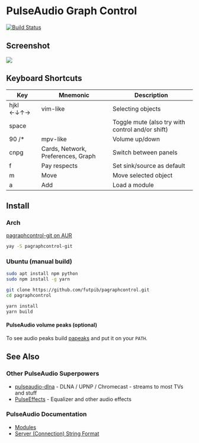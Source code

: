 # PulseAudio Graph Control
[
![Build Status](https://travis-ci.org/futpib/pagraphcontrol.svg?branch=master)](https://travis-ci.org/futpib/pagraphcontrol)

## Screenshot

![](https://i.imgur.com/rq4UJb2.png)

## Keyboard Shortcuts

| Key           | Mnemonic       | Description           |
| ------------- | -------------- | --------------------- |
| hjkl ←↓↑→     | vim-like       | Selecting objects     |
| space         |                | Toggle mute (also try with control and/or shift) |
| 90 /*         | mpv-like       | Volume up/down        |
| cnpg          | Cards, Network, Preferences, Graph | Switch between panels |
| f             | Pay respects   | Set sink/source as default |
| m             | Move           | Move selected object  |
| a             | Add            | Load a module         |

## Install

### Arch

[pagraphcontrol-git on AUR](https://aur.archlinux.org/packages/pagraphcontrol-git)

```bash
yay -S pagraphcontrol-git
```

### Ubuntu (manual build) 

```bash
sudo apt install npm python
sudo npm install -g yarn

git clone https://github.com/futpib/pagraphcontrol.git
cd pagraphcontrol

yarn install
yarn build
```

#### PulseAudio volume peaks (optional)
To see audio peaks build [papeaks](https://github.com/futpib/papeaks) and put it on your `PATH`.

## See Also

### Other PulseAudio Superpowers

* [pulseaudio-dlna](https://github.com/masmu/pulseaudio-dlna) - DLNA / UPNP / Chromecast - streams to most TVs and stuff
* [PulseEffects](https://github.com/wwmm/pulseeffects) - Equalizer and other audio effects

### PulseAudio Documentation

* [Modules](https://www.freedesktop.org/wiki/Software/PulseAudio/Documentation/User/Modules/)
* [Server (Connection) String Format](https://www.freedesktop.org/wiki/Software/PulseAudio/Documentation/User/ServerStrings/)
